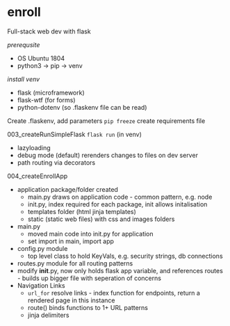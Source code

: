 # enroll
Full-stack web dev with flask

*prerequsite*
* OS Ubuntu 1804
* python3 -> pip -> venv

*install venv*
* flask (microframework)
* flask-wtf (for forms)
* python-dotenv (so .flaskenv file can be read)


Create .flaskenv, add parameters
`pip freeze` create requirements file

003_createRunSimpleFlask
`flask run` (in venv)
* lazyloading
* debug mode (default) rerenders changes to files on dev server
* path routing via decorators

004_createEnrollApp
* application package/folder created
   * main.py draws on application code - common pattern, e.g. node
   * init.py, index required for each package, init allows initalisation
   * templates folder (html jinja templates)
   * static (static web files) with css and images folders
* main.py
   * moved main code into init.py for application
   * set import in main, import app
* config.py module
   * top level class to hold KeyVals, e.g. security strings, db connections
* routes.py module for all routing patterns
* modify __init__.py, now only holds flask app variable, and references routes - builds up bigger file with seperation of concerns
* Navigation Links
   * `url_for` resolve links - index function for endpoints, return a rendered page in this instance
   * route() binds functions to 1+ URL patterns
   * jinja delimiters